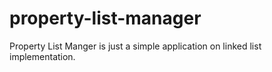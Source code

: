 # property-list-manager
Property List Manger is just a simple application on linked list implementation.

